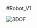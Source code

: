 #Robot_V1

![3DOF](https://user-images.githubusercontent.com/86564054/210273479-df70fcb9-bff1-42af-8598-93ae939a34f5.jpeg)
